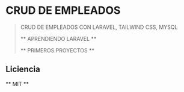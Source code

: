 # CRUD DE EMPLEADOS 

> CRUD DE EMPLEADOS CON LARAVEL, TAILWIND CSS, MYSQL 
>
> ** APRENDIENDO LARAVEL **
>
> ** PRIMEROS PROYECTOS **

## Liciencia
** MIT **

